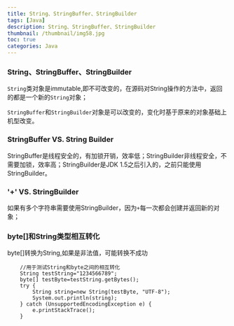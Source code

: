 ```yaml
---
title: String、StringBuffer、StringBuilder
tags: [Java]
description: String、StringBuffer、StringBuilder
thumbnail: /thumbnail/img58.jpg
toc: true
categories: Java
---
```


### String、StringBuffer、StringBuilder

`String`类对象是immutable,即不可改变的，在源码对String操作的方法中，返回的都是一个新的`String`对象；

`StringBuffer`和`StringBuilder`对象是可以改变的，变化时基于原来的对象基础上机型改变。

### StringBuffer VS. String Builder

StringBuffer是线程安全的，有加锁开销，效率低；StringBuilder非线程安全，不需要加锁，效率高；StringBuilder是JDK 1.5之后引入的，之前只能使用StringBuilder。

### '+' VS. StringBuilder

如果有多个字符串需要使用StringBuilder，因为`+`每一次都会创建并返回新的对象；


### byte[]和String类型相互转化

byte[]转换为String,如果是非法值，可能转换不成功

```
    //用于测试String和byte之间的相互转化
    String testString="1234566789";
    byte[] testByte=testString.getBytes();
    try {
        String string=new String(testByte, "UTF-8");
        System.out.println(string);
    } catch (UnsupportedEncodingException e) {
        e.printStackTrace();
    }
```